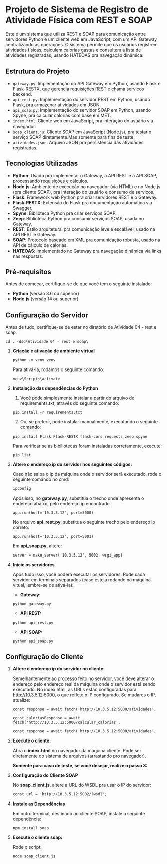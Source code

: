 # Projeto de Sistema de Registro de Atividade Física com REST e SOAP

Este é um sistema que utiliza REST e SOAP para comunicação entre servidores Python e um cliente web em JavaScript, com um API Gateway centralizando as operações. O sistema permite que os usuários registrem atividades físicas, calculem calorias gastas e consultem a lista de atividades registradas, usando HATEOAS pra navegação dinâmica.

## Estrutura do Projeto

- `gateway.py`: Implementação do API Gateway em Python, usando Flask e Flask-RESTX, que gerencia requisições REST e chama serviços backend.
- `api_rest.py`: Implementação do servidor REST em Python, usando Flask, pra armazenar atividades em JSON.
- `api_soap.py`:  Implementação do servidor SOAP em Python, usando Spyne, pra calcular calorias com base em MET. 
- `index.html`: Cliente web em JavaScript, pra interação do usuário via navegador.
- `soap_client.js`:  Cliente SOAP em JavaScript (Node.js), pra testar o serviço SOAP diretamente.Mas somente para fins de teste.
- `atividades.json`: Arquivo JSON pra persistência das atividades registradas.

## Tecnologias Utilizadas

- **Python**: Usado pra implementar o Gateway, a API REST e a API SOAP, processando requisições e cálculos.
- **Node.js**: Ambiente de execução no navegador (via HTML) e no Node.js (pra cliente SOAP), pra interação do usuário e consumo de serviços.
- **Flask**: Framework web Python pra criar servidores REST e o Gateway.
- **Flask-RESTX**: Extensão do Flask pra documentação automática via Swagger.
- **Spyne**: Biblioteca Python pra criar serviços SOAP.
- **Zeep**: Biblioteca Python pra consumir serviços SOAP, usada no Gateway.
- **REST**: Estilo arquitetural pra comunicação leve e escalável, usado na API REST e Gateway.
- **SOAP**: Protocolo baseado em XML pra comunicação robusta, usado na API de cálculo de calorias.
- **HATEOAS**: Implementado no Gateway pra navegação dinâmica via links nas respostas.

## Pré-requisitos

Antes de começar, certifique-se de que você tem o seguinte instalado:

- **Python** (versão 3.6 ou superior)
- **Node.js** (versão 14 ou superior)

## Configuração do Servidor

Antes de tudo, certifique-se de estar no diretório de Atividade 04 - rest e soap.
```
cd . -dsd\Atividade 04 - rest e soap\
```

1. **Criação e ativação de ambiente virtual**
    ```
    python -m venv venv
    ```
    Para ativá-la, rodamos o seguinte comando:
    ```
    venv\Scripts\activate
    ```

2. **Instalação das dependências do Python**
    1. Você pode simplesmente instalar a partir do arquivo de requirements.txt, através do seguinte comando:
    ```
    pip install -r requirements.txt
    ```
    2. Ou, se preferir, pode instalar manualmente, executando o seguinte comando:
    ```
    pip install Flask Flask-RESTX flask-cors requests zeep spyne
    ```
    Para verificar se as bibiliotecas foram instaladas corretamente, execute:
    ```
    pip list 
    ```

2. **Altere o endereço ip do servidor nos seguintes códigos:**
   
    Caso não saiba o ip da máquina onde o servidor será executado, rode o seguinte comando no cmd:
    ```
    ipconfig
    ```
    Após isso, no **gateway.py**, substitua o trecho onde apresenta o endereço abaixo, pelo endereço ip encontrado.
    ```
    app.run(host='10.3.5.12', port=5000) 
    ```
     No arquivo **api_rest.py**, substitua o seguinte trecho pelo endereço ip correto:
    ```
    app.run(host='10.3.5.12', port=5001) 
    ```
     Em **api_soap.py**, altere:
    ```
    server = make_server('10.3.5.12', 5002, wsgi_app) 
    ```
3. **Inicie os servidores**

    Após tudo isso, você poderá executar os servidores. Rode cada servidor em terminais separados (caso esteja rodando na máquina vitual, lembre-se de ativá-la):
    - **Gateway:**
    ```
    python gateway.py
    ```
     - **API REST:**
    ```
    python api_rest.py
    ```
     - **API SOAP:**
    ```
    python api_soap.py
    ```


## Configuração do Cliente

1. **Altere o endereço ip do servidor no cliente:**
   
    Semelhantemente ao processo feito no servidor, você deve alterar o endereço pelo endereço real da máquina onde o servidor está sendo executado.
    No index.html, as URLs estão configuradas para http://10.3.5.12:5000, o que reflete o IP configurado. Se mudares o IP, atualize:
    ```    
    const response = await fetch('http://10.3.5.12:5000/atividades', 
    ```
    ```    
    const caloriasResponse = await fetch('http://10.3.5.12:5000/calcular_calorias',  
    ```
    ```    
    const response = await fetch('http://10.3.5.12:5000/atividades',
    ```

2. **Execute o cliente:**

    Abra o **index.html** no navegador da máquina cliente. Pode ser diretamente do sistema de arquivos (arrastando pro navegador).

    **Somente para caso de teste, se você desejar, realize o passo 3:**

3. **Configuração do Cliente SOAP**

    No **soap_client.js**, altere a URL do WSDL pra usar o IP do servidor:
    ```
    const url = 'http://10.3.5.12:5002/?wsdl';
    ```

4. **Instale as Dependências**

    Em outro terminal, destinado ao cliente SOAP, instale a seguinte dependência:
    ```
    npm install soap
    ```
5. **Execute o cliente soap:**

    Rode o script:
    ```
    node soap_client.js
    ```
